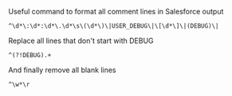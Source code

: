 Useful command to format all comment lines in Salesforce output

`^\d*\:\d*:\d*\.\d*\s\(\d*\)\|USER_DEBUG\|\[\d*\]\|(DEBUG)\|`

Replace all lines that don't start with DEBUG

`^(?!DEBUG).+`

And finally remove all blank lines

`^\w*\r`
